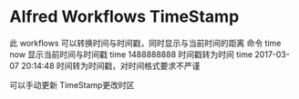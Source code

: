 # Alfred Workflows TimeStamp

此 workflows 可以转换时间与时间戳，同时显示与当前时间的距离
命令
time now 显示当前时间与时间戳
time 1488888888 时间戳转为时间
time 2017-03-07 20:14:48 时间转为时间戳，对时间格式要求不严谨

可以手动更新 TimeStamp更改时区
